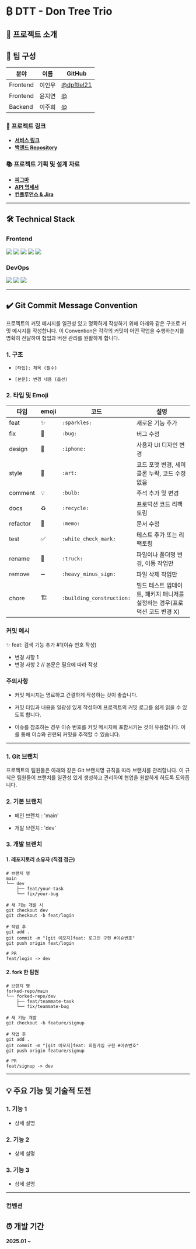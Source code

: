 # ₿ DTT - Don Tree Trio

## 📝 프로젝트 소개

## 👥 팀 구성

| 분야     | 이름   | GitHub         |
| -------- | ------ | -------------- |
| Frontend | 이인우 | [@dpftlel21]() |
| Frontend | 윤지연 | [@]()          |
| Backend  | 이주희 | [@]()          |

### 🔗 프로젝트 링크

- **[서비스 링크]()**
- **[백엔드 Repository]()**

### 📚 프로젝트 기획 및 설계 자료

- **[피그마]()**
- **[API 명세서]()**
- **[컨플루언스 & Jira]()**

---

## 🛠 Technical Stack

### Frontend

<img src="https://img.shields.io/badge/typescript-3178C6?style=for-the-badge&logo=typescript&logoColor=white"> <img src="https://img.shields.io/badge/React-61DAFB?style=flat&logo=React&logoColor=white"/> <img src="https://img.shields.io/badge/Tailwind CSS-06B6D4?style=flat&logo=Tailwind CSS&logoColor=white"/> <img src="https://img.shields.io/badge/React Query-FF4154?style=for-the-badge&logo=react query&logoColor=white"> <img src="https://img.shields.io/badge/Framer Motion-0055FF?style=for-the-badge&logo=framer&logoColor=white">

### DevOps

<img src="https://img.shields.io/badge/github-181717?style=for-the-badge&logo=github&logoColor=white"> <img src="https://img.shields.io/badge/git-F05032?style=for-the-badge&logo=git&logoColor=white"> <img src="https://img.shields.io/badge/docker-2496ED?style=for-the-badge&logo=docker&logoColor=white">

---

## ✔️ Git Commit Message Convention

프로젝트의 커밋 메시지를 일관성 있고 명확하게 작성하기 위해 아래와 같은 구조로 커밋 메시지를 작성합니다. 이 Convention은 각각의 커밋이 어떤 작업을 수행하는지를 명확히 전달하여 협업과 버전 관리를 원활하게 합니다.

### 1. 구조

- `[타입]: 제목 (필수)`

- `[본문]: 변경 내용 (옵션)`

### 2. 타입 및 Emoji

| 타입     | emoji | 코드                      | 설명                                                                      |
| -------- | ----- | ------------------------- | ------------------------------------------------------------------------- |
| feat     | ✨    | `:sparkles:`              | 새로운 기능 추가                                                          |
| fix      | 🐛    | `:bug:`                   | 버그 수정                                                                 |
| design   | 📱    | `:iphone:`                | 사용자 UI 디자인 변경                                                     |
| style    | 🎨    | `:art:`                   | 코드 포맷 변경, 세미 콜론 누락, 코드 수정 없음                            |
| comment  | 💡    | `:bulb:`                  | 주석 추가 및 변경                                                         |
| docs     | ♻️    | `:recycle:`               | 프로덕션 코드 리팩토링                                                    |
| refactor | 📝    | `:memo:`                  | 문서 수정                                                                 |
| test     | ✅    | `:white_check_mark:`      | 테스트 추가 또는 리팩토링                                                 |
| rename   | 🚚    | `:truck:`                 | 파일이나 폴더명 변경, 이동 작업만                                         |
| remove   | ➖    | `:heavy_minus_sign:`      | 파일 삭제 작업만                                                          |
| chore    | 🏗️    | `:building_construction:` | 빌드 테스트 업데이트, 패키지 매니저를 설정하는 경우(프로덕션 코드 변경 X) |

### 커밋 예시

✨ feat: 검색 기능 추가 #1(이슈 번호 작성)

- 변경 사항 1
- 변경 사항 2 // 본문은 필요에 따라 작성

### 주의사항

- 커밋 메시지는 명료하고 간결하게 작성하는 것이 좋습니다.

- 커밋 타입과 내용을 일광성 있게 작성하여 프로젝트의 커밋 로그를 쉽게 읽을 수 있도록 합니다.

- 이슈를 참조하는 경우 이슈 번호를 커밋 메시지에 포함시키는 것이 유용합니다. 이를 통해 이슈와 관련되 커밋을 추적할 수 있습니다.

---

### 1. Git 브랜치

프로젝트의 팀원들은 아래와 같은 Git 브랜치명 규칙을 따라 브랜치를 관리합니다. 이 규칙은 팀원들이 브랜치를 일관성 있게 생성하고 관리하여 협업을 원할하게 하도록 도와줍니다.

### 2. 기본 브랜치

- 메인 브랜치 : 'main'

- 개발 브랜치 : 'dev'

### 3. 개발 브랜치

#### 1. 레포지토리 소유자 (직접 접근)

```
# 브랜치 명
main
└── dev
    ├── feat/your-task
    └── fix/your-bug
```

```
# 새 기능 개발 시
git checkout dev
git checkout -b feat/login

# 작업 후
git add .
git commit -m "[git 이모지]feat: 로그인 구현 #이슈번호"
git push origin feat/login

# PR
feat/login -> dev
```

#### 2. fork 한 팀원

```
# 브랜치 명
forked-repo/main
└── forked-repo/dev
    ├── feat/teammate-task
    └── fix/teammate-bug
```

```
# 새 기능 개발
git checkout -b feature/signup

# 작업 후
git add .
git commit -m "[git 이모지]feat: 회원가입 구현 #이슈번호"
git push origin feature/signup

# PR
feat/signup -> dev
```

---

## 💡 주요 기능 및 기술적 도전

### 1. 기능 1

- 상세 설명

### 2. 기능 2

- 상세 설명

### 3. 기능 3

- 상세 설명

---

### 컨벤션

## ⏰ 개발 기간

**2025.01 ~**

